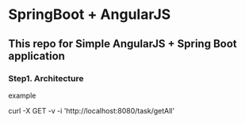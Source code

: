 # SpringBoot + AngularJS

## This repo for Simple AngularJS + Spring Boot application

### Step1. Architecture


example

curl -X GET -v -i 'http://localhost:8080/task/getAll'
